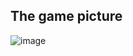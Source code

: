 ## The game picture

![image](https://github.com/Adham20080/Snack-game/assets/132280249/118c1fe7-2460-40a5-9337-4a3e35037f59)
